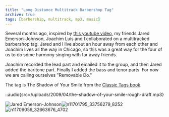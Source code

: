 ```yaml
---
title: "Long Distance Multitrack Barbershop Tag"
archive: true
tags: [barbership, multitrack, mp3, music]
---
```


Several months ago, inspired by [this youtube video](http://www.youtube.com/watch?v=L8CwvvDzLC4), my friends Jared Emerson-Johnson, Joachim Luis and I collaborated on a multitracked barbershop tag. Jared and I live about an hour away from each other and Joachim lives all the way in Chicago, so this was a great way for the four of us to do some harmony singing with far away friends.

Joachim recorded the lead part and emailed it to the group, and then Jared added the baritone part. Finally I added the bass and tenor parts. For now we are calling ourselves "Removable Do."

The tag is The Shadow of Your Smile from the [Classic Tags book](http://www.stampedecitychorus.com/classic_tags_men2.pdf).

::audio{src=/uploads/2009/04/the-shadow-of-your-smile-rough-draft.mp3}

![Jared Emerson-Johnson](/uploads/2009/04/3232_78443295876_634005876_2167803_6547970_n-150x150.jpg "Jared Emerson-Johnson")![n11701795_33756279_8252](/uploads/2009/04/n11701795_33756279_8252-150x150.jpg "Jordan Eldredge")![n11709059_32663676_4702](/uploads/2009/04/n11709059_32663676_4702-150x150.jpg "Joachim Luis")
